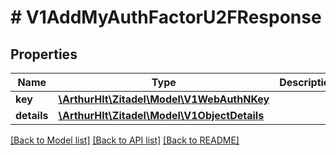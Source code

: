 # # V1AddMyAuthFactorU2FResponse

## Properties

Name | Type | Description | Notes
------------ | ------------- | ------------- | -------------
**key** | [**\ArthurHlt\Zitadel\Model\V1WebAuthNKey**](V1WebAuthNKey.md) |  | [optional]
**details** | [**\ArthurHlt\Zitadel\Model\V1ObjectDetails**](V1ObjectDetails.md) |  | [optional]

[[Back to Model list]](../../README.md#models) [[Back to API list]](../../README.md#endpoints) [[Back to README]](../../README.md)
